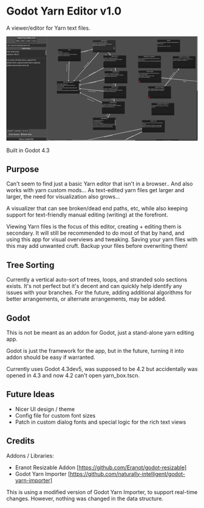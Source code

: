 # Godot Yarn Editor v1.0
A viewer/editor for Yarn text files.

<p align="center">
  <img src="media/godot-yarn-editor-screen1.png">
</p>

Built in Godot 4.3

## Purpose

Can't seem to find just a basic Yarn editor that isn't in a browser..
And also works with yarn custom mods...
As text-edited yarn files get larger and larger, the need for visualization also grows...

A visualizer that can see broken/dead end paths, etc, while also keeping support for text-friendly manual editing (writing) at the forefront.

Viewing Yarn files is the focus of this editor, creating + editing them is secondary.
It will still be recommended to do most of that by hand, and using this app for visual overviews and tweaking.
Saving your yarn files with this may add unwanted cruft. Backup your files before overwriting them!

## Tree Sorting

Currently a vertical auto-sort of trees, loops, and stranded solo sections exists.
It's not perfect but it's decent and can quickly help identify any issues with your branches.
For the future, adding additional algorithms for better arrangements, or alternate arrangements, may be added.

## Godot

This is not be meant as an addon for Godot, just a stand-alone yarn editing app.

Godot is just the framework for the app, but in the future, turning it into addon should be easy if warranted.

Currently uses Godot 4.3dev5, was supposed to be 4.2 but accidentally was opened in 4.3 and now 4.2 can't open yarn_box.tscn.

## Future Ideas

- Nicer UI design / theme
- Config file for custom font sizes
- Patch in custom dialog fonts and special logic for the rich text views

## Credits

Addons / Libraries:
- Eranot Resizable Addon [https://github.com/Eranot/godot-resizable]
- Godot Yarn Importer [https://github.com/naturally-intelligent/godot-yarn-importer]

This is using a modified version of Godot Yarn Importer, to support real-time changes. However, nothing was changed in the data structure.
